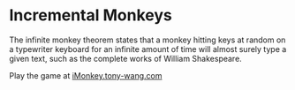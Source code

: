 Incremental Monkeys
=======

The infinite monkey theorem states that a monkey hitting keys at random on a typewriter keyboard for an infinite amount of time will almost surely type a given text, such as the complete works of William Shakespeare.

Play the game at [iMonkey.tony-wang.com](http://iMonkey.tony-wang.com)
